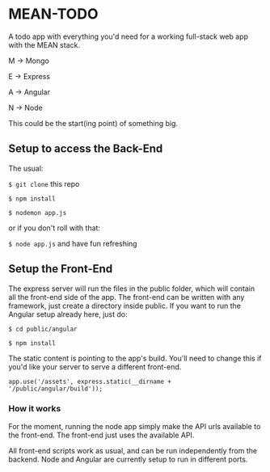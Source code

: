 # MEAN-TODO
A todo app with everything you'd need for a working full-stack web app with the MEAN stack.

M -> Mongo

E -> Express

A -> Angular

N -> Node

This could be the start(ing point) of something big.

## Setup to access the Back-End
The usual: 

`$ git clone` this repo

`$ npm install`

`$ nodemon app.js`

or if you don't roll with that:

`$ node app.js` and have fun refreshing

## Setup the Front-End
The express server will run the files in the public folder, which will contain 
all the front-end side of the app. The front-end can be written with any 
framework, just create a directory inside public. If you want to run the Angular
setup already here, just do:

`$ cd public/angular`

`$ npm install`

The static content is pointing to the app's build. You'll need to change this if
you'd like your server to serve a different front-end.

`app.use('/assets', express.static(__dirname + '/public/angular/build'));`

### How it works
For the moment, running the node app simply make the API urls available to the
front-end. The front-end just uses the available API. 

All front-end scripts work as usual, and can be run independently from the 
backend. Node and Angular are currently setup to run in different ports.
